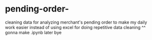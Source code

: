 # pending-order-
cleaning data for analyzing merchant's pending order 
to make my daily work easier instead of using excel for doing repetitive data cleaning ^^  
gonna make .ipynb later  bye
